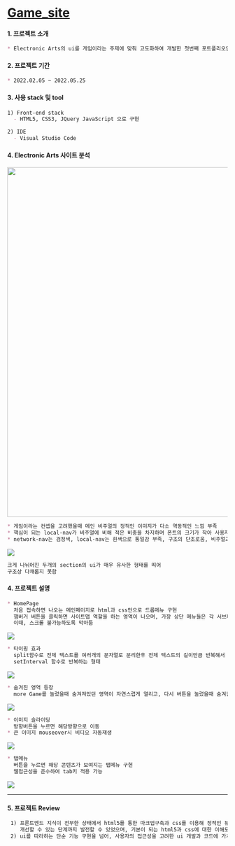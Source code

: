 
# [Game_site](https://mingnana.github.io/Portfolio_GAME-SITE/index.html) 


#### 1. 프로젝트 소개
```md
* Electronic Arts의 ui를 게임이라는 주제에 맞춰 고도화하여 개발한 첫번째 포트폴리오입니다.
```

#### 2. 프로젝트 기간
```md
* 2022.02.05 ~ 2022.05.25
```

#### 3. 사용 stack 및 tool
```md
1) Front-end stack 
  - HTML5, CSS3, JQuery JavaScript 으로 구현 

2) IDE
  - Visual Studio Code
```

#### 4. Electronic Arts 사이트 분석
<img src="https://user-images.githubusercontent.com/96216178/171073385-d04aaed5-2c71-4eab-890a-5d9492c8cbda.JPG" width="800" >

```md
* 게임이라는 컨셉을 고려했을때 메인 비주얼의 정적인 이미지가 다소 역동적인 느낌 부족
* 핵심이 되는 local-nav가 비주얼에 비해 적은 비중을 차지하며 폰트의 크기가 작아 사용자접근성이 낮음
* network-nav는 검정색, local-nav는 흰색으로 통일감 부족, 구조의 단조로움, 비주얼과의 조화가 어우러지지 않음
```

<img src="https://user-images.githubusercontent.com/96216178/171073604-a13f2bc1-62fa-43e6-9604-53c22d2a55a7.JPG" >

```md
크게 나뉘어진 두개의 section의 ui가 매우 유사한 형태를 띄어 
구조상 다채롭지 못함
```

#### 4. 프로젝트 설명
```md
* HomePage
  처음 접속하면 나오는 메인페이지로 html과 css만으로 드롭메뉴 구현
  햄버거 버튼을 클릭하면 사이트맵 역할을 하는 영역이 나오며, 가장 상단 메뉴들은 각 서브페이지를 연결시켜 놓음
  이때, 스크롤 불가능하도록 막아둠
```
<img src="https://user-images.githubusercontent.com/96216178/171074892-a6f2c802-5525-4e8a-a022-2359dcb8d4f9.gif">

```md
* 타이핑 효과
  split함수로 전체 텍스트를 여러개의 문자열로 분리한후 전체 텍스트의 길이만큼 반복해서 나오도록 if문을 사용
  setInterval 함수로 반복하는 형태
```
<img src="https://user-images.githubusercontent.com/96216178/171075233-305860f5-b4a0-48dd-a910-3e7965c1ddab.gif">

```md
* 숨겨진 영역 등장
  more Game를 눌렀을때 숨겨져있던 영역이 자연스럽게 열리고, 다시 버튼을 눌렀을때 숨겨짐
```
<img src="https://user-images.githubusercontent.com/96216178/171075706-faa20bd3-d984-4ff7-9277-298e08cf75ee.gif">

```md
* 이미지 슬라이딩
  방향버튼을 누르면 해당방향으로 이동
* 큰 이미지 mouseover시 비디오 자동재생
```
<img src="https://user-images.githubusercontent.com/96216178/171076057-42c190e0-4c8d-4430-82ff-a2abde19b3cb.gif">

```md
* 탭메뉴
  버튼을 누르면 해당 콘텐츠가 보여지는 탭메뉴 구현
  웹접근성을 준수하여 tab키 적용 가능
```
<img src="https://user-images.githubusercontent.com/96216178/171076198-e0ec043c-548c-42f2-b9a0-ab537e868aa2.gif">

--------

#### 5. 프로젝트 Review

```md
 1) 프론트엔드 지식이 전무한 상태에서 html5를 통한 마크업구축과 css를 이용해 정적인 뷰페이지를 구현하고
    개선할 수 있는 단계까지 발전할 수 있었으며, 기본이 되는 html5과 css에 대한 이해도를 높였음
 2) ui를 따라하는 단순 기능 구현을 넘어, 사용자의 접근성을 고려한 ui 개발과 코드에 가치를 담고자 노력했음
```
